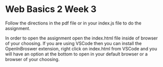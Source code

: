 # Web Basics 2 Week 3
Follow the directions in the pdf file or in your index.js file to do the assignment.

In order to open the assignment open the index.html file inside of browser of your choosing. If you are using VSCode then you can install the OpenInBroswer extension, right click on index.html from VSCode and you will have an option at the bottom to open in your default browser or a browser of your choosing.
